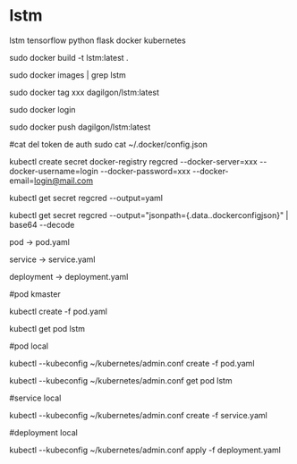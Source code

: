 # lstm
lstm tensorflow python flask docker kubernetes


sudo docker build -t lstm:latest .

sudo docker images | grep lstm

sudo docker tag xxx dagilgon/lstm:latest

sudo docker login

sudo docker push dagilgon/lstm:latest


#cat del token de auth
sudo cat ~/.docker/config.json


kubectl create secret docker-registry regcred --docker-server=xxx --docker-username=login --docker-password=xxx --docker-email=login@mail.com

kubectl get secret regcred --output=yaml

kubectl get secret regcred --output="jsonpath={.data.\.dockerconfigjson}" | base64 --decode

pod -> pod.yaml

service -> service.yaml

deployment -> deployment.yaml

#pod kmaster

kubectl create -f pod.yaml

kubectl get pod lstm

#pod local

kubectl --kubeconfig ~/kubernetes/admin.conf create -f pod.yaml

kubectl --kubeconfig ~/kubernetes/admin.conf  get pod lstm

#service local

kubectl --kubeconfig ~/kubernetes/admin.conf create -f service.yaml

#deployment local

kubectl --kubeconfig ~/kubernetes/admin.conf apply -f deployment.yaml
